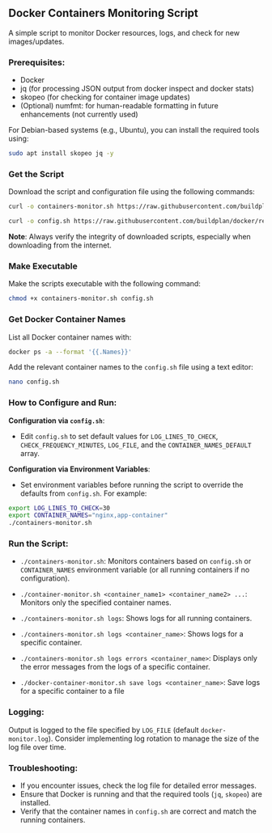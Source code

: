 ## Docker Containers Monitoring Script

A simple script to monitor Docker resources, logs, and check for new images/updates.

### Prerequisites:

- Docker
- jq (for processing JSON output from docker inspect and docker stats)
- skopeo (for checking for container image updates)
- (Optional) numfmt: for human-readable formatting in future enhancements (not currently used)

For Debian-based systems (e.g., Ubuntu), you can install the required tools using:

```bash
sudo apt install skopeo jq -y
```

### Get the Script

Download the script and configuration file using the following commands:

```bash
curl -o containers-monitor.sh https://raw.githubusercontent.com/buildplan/docker/refs/heads/main/container-monitor/containers-monitor.sh
```
```bash
curl -o config.sh https://raw.githubusercontent.com/buildplan/docker/refs/heads/main/container-monitor/config.sh
```

**Note**: Always verify the integrity of downloaded scripts, especially when downloading from the internet.

### Make Executable

Make the scripts executable with the following command:

```bash
chmod +x containers-monitor.sh config.sh
```

### Get Docker Container Names

List all Docker container names with:

```bash
docker ps -a --format '{{.Names}}'
```

Add the relevant container names to the `config.sh` file using a text editor:

```bash
nano config.sh
```

### How to Configure and Run:

**Configuration via `config.sh`**:

- Edit `config.sh` to set default values for `LOG_LINES_TO_CHECK`, `CHECK_FREQUENCY_MINUTES`, `LOG_FILE`, and the `CONTAINER_NAMES_DEFAULT` array.

**Configuration via Environment Variables**:

- Set environment variables before running the script to override the defaults from `config.sh`. For example:

```bash
export LOG_LINES_TO_CHECK=30
export CONTAINER_NAMES="nginx,app-container"
./containers-monitor.sh
```

### Run the Script:

- `./containers-monitor.sh`: Monitors containers based on `config.sh` or `CONTAINER_NAMES` environment variable (or all running containers if no configuration).

- `./container-monitor.sh <container_name1> <container_name2> ...`: Monitors only the specified container names.

- `./containers-monitor.sh logs`: Shows logs for all running containers.

- `./containers-monitor.sh logs <container_name>`: Shows logs for a specific container.
  
- `./containers-monitor.sh logs errors <container_name>`: Displays only the error messages from the logs of a specific container.

- `./docker-container-monitor.sh save logs <container_name>`: Save logs for a specific container to a file

### Logging:

Output is logged to the file specified by `LOG_FILE` (default `docker-monitor.log`). Consider implementing log rotation to manage the size of the log file over time.

### Troubleshooting:

- If you encounter issues, check the log file for detailed error messages.
- Ensure that Docker is running and that the required tools (`jq`, `skopeo`) are installed.
- Verify that the container names in `config.sh` are correct and match the running containers.

